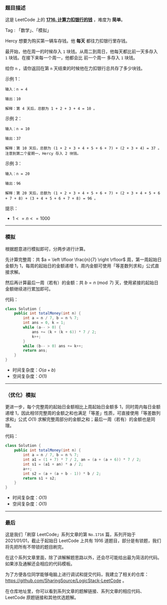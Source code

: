 ### 题目描述

这是 LeetCode 上的 **[1716. 计算力扣银行的钱](https://leetcode-cn.com/problems/calculate-money-in-leetcode-bank/solution/gong-shui-san-xie-jian-dan-mo-ni-ti-by-a-ifit/)** ，难度为 **简单**。

Tag : 「数学」、「模拟」



Hercy 想要为购买第一辆车存钱。他 **每天** 都往力扣银行里存钱。

最开始，他在周一的时候存入 `1` 块钱。从周二到周日，他每天都比前一天多存入 `1` 块钱。在接下来每一个周一，他都会比 前一个周一 多存入 `1` 块钱。

给你 `n` ，请你返回在第 `n` 天结束的时候他在力扣银行总共存了多少块钱。

示例 1：
```
输入：n = 4

输出：10

解释：第 4 天后，总额为 1 + 2 + 3 + 4 = 10 。
```
示例 2：
```
输入：n = 10

输出：37

解释：第 10 天后，总额为 (1 + 2 + 3 + 4 + 5 + 6 + 7) + (2 + 3 + 4) = 37 。注意到第二个星期一，Hercy 存入 2 块钱。
```
示例 3：
```
输入：n = 20

输出：96

解释：第 20 天后，总额为 (1 + 2 + 3 + 4 + 5 + 6 + 7) + (2 + 3 + 4 + 5 + 6 + 7 + 8) + (3 + 4 + 5 + 6 + 7 + 8) = 96 。
```

提示：
* $1 <= n <= 1000$

---

### 模拟

根据题意进行模拟即可，分两步进行计算。

先计算完整周：共 $a = \left \lfloor \frac{n}{7} \right \rfloor$ 周，第一周起始日金额为 $1$，每周的起始日的金额递增 $1$，周内金额可使用「等差数列求和」公式直接求解。

然后再计算最后一周（若有）的金额：共 $b = n \pmod 7$ 天，使用紧接的起始日金额继续进行累加即可。

代码：
```Java
class Solution {
    public int totalMoney(int n) {
        int a = n / 7, b = n % 7;
        int ans = 0, k = 1;
        while (a-- > 0) {
            ans += (k + (k + 6)) * 7 / 2;
            k++;
        }
        while (b-- > 0) ans += k++;
        return ans;
    }
}
```
* 时间复杂度：$O(a + b)$
* 空间复杂度：$O(1)$

---

### （优化）模拟

更进一步，每个完整周的起始日金额相比上周起始日金额多 $1$，同时周内每日金额递增 $1$，因此相邻完整周的金额之和也满足「等差」性质，可直接使用「等差数列求和」公式 $O(1)$ 求解完整周部分的金额之和；最后一周（若有）的金额也是同理。

代码：
```Java
class Solution {
    public int totalMoney(int n) {
        int a = n / 7, b = n % 7;
        int a1 = (1 + 7) * 7 / 2, an = (a + (a + 6)) * 7 / 2;
        int s1 = (a1 + an) * a / 2;
        a++;
        int s2 = (a + (a + b - 1)) * b / 2;
        return s1 + s2;
    }
}
```
* 时间复杂度：$O(1)$
* 空间复杂度：$O(1)$

---

### 最后

这是我们「刷穿 LeetCode」系列文章的第 `No.1716` 篇，系列开始于 2021/01/01，截止于起始日 LeetCode 上共有 1916 道题目，部分是有锁题，我们将先把所有不带锁的题目刷完。

在这个系列文章里面，除了讲解解题思路以外，还会尽可能给出最为简洁的代码。如果涉及通解还会相应的代码模板。

为了方便各位同学能够电脑上进行调试和提交代码，我建立了相关的仓库：https://github.com/SharingSource/LogicStack-LeetCode 。

在仓库地址里，你可以看到系列文章的题解链接、系列文章的相应代码、LeetCode 原题链接和其他优选题解。

